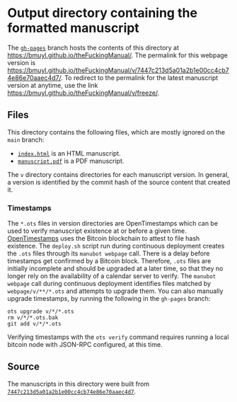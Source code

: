 # Output directory containing the formatted manuscript

The [`gh-pages`](https://github.com/bmuyl/theFuckingManual/tree/gh-pages) branch hosts the contents of this directory at <https://bmuyl.github.io/theFuckingManual/>.
The permalink for this webpage version is <https://bmuyl.github.io/theFuckingManual/v/7447c213d5a01a2b1e00cc4cb74e86e70aaec4d7/>.
To redirect to the permalink for the latest manuscript version at anytime, use the link <https://bmuyl.github.io/theFuckingManual/v/freeze/>.

## Files

This directory contains the following files, which are mostly ignored on the `main` branch:

+ [`index.html`](index.html) is an HTML manuscript.
+ [`manuscript.pdf`](manuscript.pdf) is a PDF manuscript.

The `v` directory contains directories for each manuscript version.
In general, a version is identified by the commit hash of the source content that created it.

### Timestamps

The `*.ots` files in version directories are OpenTimestamps which can be used to verify manuscript existence at or before a given time.
[OpenTimestamps](https://opentimestamps.org/) uses the Bitcoin blockchain to attest to file hash existence.
The `deploy.sh` script run during continuous deployment creates the `.ots` files through its `manubot webpage` call.
There is a delay before timestamps get confirmed by a Bitcoin block.
Therefore, `.ots` files are initially incomplete and should be upgraded at a later time, so that they no longer rely on the availability of a calendar server to verify.
The `manubot webpage` call during continuous deployment identifies files matched by `webpage/v/**/*.ots` and attempts to upgrade them.
You can also manually upgrade timestamps, by running the following in the `gh-pages` branch:

```shell
ots upgrade v/*/*.ots
rm v/*/*.ots.bak
git add v/*/*.ots
```

Verifying timestamps with the `ots verify` command requires running a local bitcoin node with JSON-RPC configured, at this time.

## Source

The manuscripts in this directory were built from
[`7447c213d5a01a2b1e00cc4cb74e86e70aaec4d7`](https://github.com/bmuyl/theFuckingManual/commit/7447c213d5a01a2b1e00cc4cb74e86e70aaec4d7).
